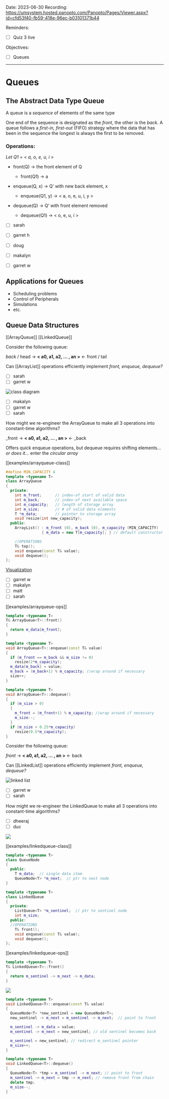 

Date: 2023-06-30
Recording: https://umsystem.hosted.panopto.com/Panopto/Pages/Viewer.aspx?id=cfd53f40-fb59-418e-96ec-b03101371b44

Reminders:
* [ ] Quiz 3 live

Objectives:
* [ ] Queues

---


# Queues

## The Abstract Data Type Queue

A queue is a _sequence_ of elements of the same type

One end of the sequence is designated as the _front_, the other is the _back_. A queue follows a _first-in, first-out_ (FIFO) strategy where the data that has been in the sequence the longest is always the first to be removed.

### Operations:

_Let Q1 = < a, o, e, u, i >_
* front(Q) -> the front element of Q
  * front(Q1) -> a
    
* enqueue(Q, x) -> Q’ with new back element, x
  * enqueue(Q1, y) -> < a, o, e, u, i, y >
    
* dequeue(Q) -> Q’ with front element removed
  * dequeue(Q1) -> < o, e, u, i >

* [ ] sarah
* [ ] garret h
* [ ] doug
* [ ] makalyn
* [ ] garret w


## Applications for Queues

* Scheduling problems
* Control of Peripherals
* Simulations
* etc.

## Queue Data Structures

[[ArrayQueue]]
[[LinkedQueue]]


Consider the following queue:

  _back_ / head -> **< a0, a1, a2, ... , an >** <- front / tail

Can [[ArrayList]] operations efficiently implement _front, enqueue, dequeue?_ 

* [ ] sarah
* [ ] garret w

![class diagram](arraylist-diagram.png)
* [ ] makalyn
* [ ] garret w
* [ ] sarah

How might we re-engineer the ArrayQueue to make all 3 operations into constant-time algorithms?

  _front -> **< a0, a1, a2, ... , an >** <- _back 

Offers quick enqueue operations, but dequeue requires shifting elements... _or does it..._ enter the _circular array_

[[examples/arrayqueue-class]]
<!-- #include [[examples/arrayqueue-class]] -->
```c++
#define MIN_CAPACITY 4
template <typename T>
class ArrayQueue
{
  private:
    int m_front;      // index-of start of valid data
    int m_back;       // index-of next available space   
    int m_capacity;   // length of storage array
    int m_size;       // # of valid data elements
    T *m_data;        // pointer to storage array
    void resize(int new_capacity);
  public:
    ArrayList() : m_front (0), m_back (0), m_capacity (MIN_CAPACITY) 
                { m_data = new T[m_capacity]; } // default constructor

    //OPERATIONS
    T& top();
    void enqueue(const T& value);
    void dequeue();
};
```
<!-- /include -->


[Visualization](https://www.cs.usfca.edu/~galles/visualization/QueueArray.html)

* [ ] garret w
* [ ] makalyn
* [ ] matt
* [ ] sarah

[[examples/arrayqueue-ops]]
<!-- #include [[examples/arrayqueue-ops]] -->
```c++
template <typename T>
T& ArrayQueue<T>::front()
{
  return m_data[m_front];
}

template <typename T>
void ArrayQueue<T>::enqueue(const T& value)
{
  if (m_front == m_back && m_size != 0)
    resize(2*m_capacity);
  m_data[m_back] = value;
  m_back = (m_back+1) % m_capacity; //wrap around if necessary
  size++;
}

template <typename T>
void ArrayQueue<T>::dequeue()
{
  if (m_size > 0)
  {
    m_front = (m_front+1) % m_capacity; //wrap around if necessary
    m_size--;
  }
  if (m_size < 0.25*m_capacity)
    resize(0.5*m_capacity);
}
```
<!-- /include -->


Consider the following queue:

  _front_ -> **< a0, a1, a2, ... , an >** <- back

Can [[LinkedList]] operations efficiently implement _front, enqueue, dequeue?_ 

![linked list](img/linklist-diagram.png)

* [ ] garret w
* [ ] sarah

How might we re-engineer the LinkedQueue to make all 3 operations into constant-time algorithms?

* [ ] dheeraj
* [ ] duc

![](img%2Flinkq-diagram.png)

[[examples/linkedqueue-class]]

<!-- #include [[examples/linkedqueue-class]] -->
```c++
template <typename T>
class QueueNode
{
  public:
    T m_data;  // single data item
    QueueNode<T> *m_next;  // ptr to next node
}

template <typename T>
class LinkedQueue
{
  private:
    ListQueue<T> *m_sentinel;  // ptr to sentinel node
    int m_size;
  public:
  //OPERATIONS
    T& front();
    void enqueue(const T& value);
    void dequeue();
};
```
<!-- /include -->


[[examples/linkedqueue-ops]]



```c++
template <typename T>
T& LinkedQueue<T>::front()
{
  return m_sentinel -> m_next -> m_data;
}
```
![](img%2Flinkq-diagram.png)

```c++
template <typename T>
void LinkedQueue<T>::enqueue(const T& value)
{
  QueueNode<T> *new_sentinel = new QueueNode<T>;
  new_sentinel -> m_next = m_sentinel -> m_next;  // point to front

  m_sentinel -> m_data = value;
  m_sentinel -> m_next = new_sentinel; // old sentinel becomes back

  m_sentinel = new_sentinel; // redirect m_sentinel pointer
  m_size++;
}

template <typename T>
void LinkedQueue<T>::dequeue()
{
  QueueNode<T> *tmp = m_sentinel -> m_next; // point to front
  m_sentinel -> m_next = tmp -> m_next; // remove front from chain
  delete tmp;
  m_size--;
}
```


